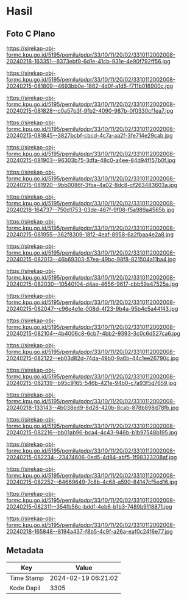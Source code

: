 # Hasil

## Foto C Plano

https://sirekap-obj-formc.kpu.go.id/5195/pemilu/pdpr/33/10/11/20/02/3310112002008-20240218-163351--8373ebf9-6d1e-41cb-931e-4e90f792ff56.jpg

https://sirekap-obj-formc.kpu.go.id/5195/pemilu/pdpr/33/10/11/20/02/3310112002008-20240215-081809--4693bb0e-1862-4d0f-a1d5-f711b016900c.jpg

https://sirekap-obj-formc.kpu.go.id/5195/pemilu/pdpr/33/10/11/20/02/3310112002008-20240215-081828--c0a57b3f-9fb2-4090-987b-0f0330cf1ea7.jpg

https://sirekap-obj-formc.kpu.go.id/5195/pemilu/pdpr/33/10/11/20/02/3310112002008-20240215-081845--3827bcbf-cbcd-4c7a-aa2f-3fe714e29cab.jpg

https://sirekap-obj-formc.kpu.go.id/5195/pemilu/pdpr/33/10/11/20/02/3310112002008-20240215-081903--96303b75-3dfa-48c0-a4ee-84d94f157b0f.jpg

https://sirekap-obj-formc.kpu.go.id/5195/pemilu/pdpr/33/10/11/20/02/3310112002008-20240215-081920--9bb0086f-3fba-4a02-8dc8-cf263483603a.jpg

https://sirekap-obj-formc.kpu.go.id/5195/pemilu/pdpr/33/10/11/20/02/3310112002008-20240218-164737--750d1753-03de-467f-9f08-f5a989a4565b.jpg

https://sirekap-obj-formc.kpu.go.id/5195/pemilu/pdpr/33/10/11/20/02/3310112002008-20240215-081955--362f8309-18f2-4eaf-8958-6a2fbaa4e2a8.jpg

https://sirekap-obj-formc.kpu.go.id/5195/pemilu/pdpr/33/10/11/20/02/3310112002008-20240215-082013--46b69303-57ea-49bc-98f8-821504a11ba4.jpg

https://sirekap-obj-formc.kpu.go.id/5195/pemilu/pdpr/33/10/11/20/02/3310112002008-20240215-082030--10540f04-d4ae-4656-9617-cbb59a47525a.jpg

https://sirekap-obj-formc.kpu.go.id/5195/pemilu/pdpr/33/10/11/20/02/3310112002008-20240215-082047--c96e4e1e-008d-4f23-9b4a-95b4c5a44f43.jpg

https://sirekap-obj-formc.kpu.go.id/5195/pemilu/pdpr/33/10/11/20/02/3310112002008-20240215-082104--4b4006c8-6cb7-4bb2-9393-3c0c6d527ca6.jpg

https://sirekap-obj-formc.kpu.go.id/5195/pemilu/pdpr/33/10/11/20/02/3310112002008-20240215-082122--eb03d82d-74da-49b0-9a6b-44c1ee26790c.jpg

https://sirekap-obj-formc.kpu.go.id/5195/pemilu/pdpr/33/10/11/20/02/3310112002008-20240215-082139--b95c9165-546b-421e-94b0-c7a93f5d7659.jpg

https://sirekap-obj-formc.kpu.go.id/5195/pemilu/pdpr/33/10/11/20/02/3310112002008-20240218-133143--4b038ed9-8d28-420b-8cab-878b898d78fb.jpg

https://sirekap-obj-formc.kpu.go.id/5195/pemilu/pdpr/33/10/11/20/02/3310112002008-20240215-082216--bb01ab96-bca4-4c43-946b-b1b97548b195.jpg

https://sirekap-obj-formc.kpu.go.id/5195/pemilu/pdpr/33/10/11/20/02/3310112002008-20240215-082234--23474606-0ed5-4d84-abf5-1f98323208af.jpg

https://sirekap-obj-formc.kpu.go.id/5195/pemilu/pdpr/33/10/11/20/02/3310112002008-20240215-082252--64669649-7c8b-4c68-a590-84147cf5ed16.jpg

https://sirekap-obj-formc.kpu.go.id/5195/pemilu/pdpr/33/10/11/20/02/3310112002008-20240215-082311--354fb56c-bddf-4eb6-b1b3-7489b9118871.jpg

https://sirekap-obj-formc.kpu.go.id/5195/pemilu/pdpr/33/10/11/20/02/3310112002008-20240218-165848--8194a437-f8b5-4c9f-a26a-eaf0c24f6e77.jpg


## Metadata

| Key        | Value               |
| ---------- | ------------------- |
| Time Stamp | 2024-02-19 06:21:02 |
| Kode Dapil | 3305                |



